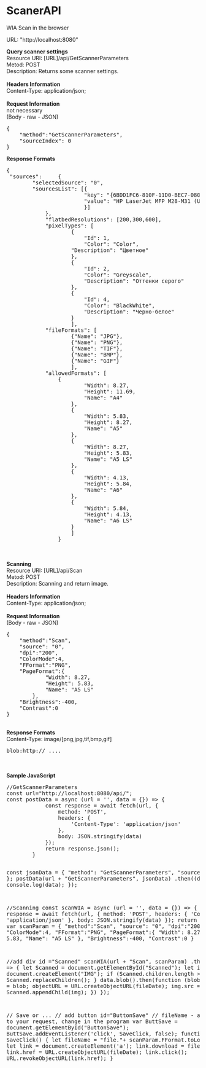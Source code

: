 # ScanerAPI
WIA Scan in the browser

URL: "http://localhost:8080"

<strong>Query scanner settings</strong><br>
Resource URI: [URL]/api/GetScannerParameters<br>
Metod: POST<br>
Description: Returns some scanner settings.<br>
<br>
<strong>Headers Information</strong><br>
Content-Type: application/json;<br>
<br>
<strong>Request Information</strong><br> 
not necessary<br>
(Body - raw - JSON)<br>
<pre>{
    "method":"GetScannerParameters",
    "sourceIndex": 0
}
</pre>
<strong>Response Formats</strong>
<pre>
{
 "sources": 	{
 		"selectedSource": "0",
  		"sourcesList": [{
                		"key": "{6BDD1FC6-810F-11D0-BEC7-08002BE2092F}\\0000",
                		"value": "HP LaserJet MFP M28-M31 (USB)"
            			}]
    		},
    		"flatbedResolutions": [200,300,600],
    		"pixelTypes": [
        			{
            			"Id": 1,
            			"Color": "Color",
	       			"Description": "Цветное"
        			},
        			{
            			"Id": 2,
            			"Color": "Greyscale",
            			"Description": "Оттенки серого"
        			},
        			{
            			"Id": 4,
            			"Color": "BlackWhite",
            			"Description": "Черно-белое"
        			}
    				],
    		"fileFormats": [
        			{"Name": "JPG"},
        			{"Name": "PNG"},
        			{"Name": "TIF"},
        			{"Name": "BMP"},
        			{"Name": "GIF"}
    				],
    		"allowedFormats": [
				{
            			"Width": 8.27,
            			"Height": 11.69,
            			"Name": "A4"
        			},
        			{
            			"Width": 5.83,
            			"Height": 8.27,
            			"Name": "A5"
        			},
        			{
            			"Width": 8.27,
            			"Height": 5.83,
            			"Name": "A5 LS"
        			},
        			{
            			"Width": 4.13,
            			"Height": 5.84,
            			"Name": "A6"
        			},
        			{
            			"Width": 5.84,
            			"Height": 4.13,
            			"Name": "A6 LS"
        			}
    				]
				}
</pre>
<br><br>
<strong>Scanning</strong><br>
Resource URI: [URL]/api/Scan<br>
Metod: POST<br>
Description: Scanning and return image.<br>
<br>
<strong>Headers Information</strong><br>
Content-Type: application/json;<br>
<br>
<strong>Request Information</strong><br> 
(Body - raw - JSON)<br>
<pre>{
    "method":"Scan",
    "source": "0",
    "dpi":"200",
    "ColorMode":4,
    "FFormat":"PNG",
    "PageFormat":{
            "Width": 8.27,
            "Height": 5.83,
            "Name": "A5 LS"
        },
    "Brightness":-400,
    "Contrast":0  
}
</pre>
<br>
<strong>Response Formats</strong><br>
Content-Type: image/[png,jpg,tif,bmp,gif]<br>
<pre>blob:http:// ....</pre>
<br><br>
<strong>Sample JavaScript</strong>
<pre>
//GetScannerParameters
const url="http://localhost:8080/api/";
const postData = async (url = '', data = {}) => {
            const response = await fetch(url, {
                method: 'POST',
                headers: {
                    'Content-Type': 'application/json'
                },
                body: JSON.stringify(data)
            });
            return response.json();
        }

const jsonData = { "method": "GetScannerParameters", "sourceIndex": 0 };
      postData(url + "GetScannerParameters", jsonData)
            .then((data) => {
                  console.log(data);
                });	


//Scanning
const scanWIA = async (url = '', data = {}) => {
            const response = await fetch(url, {
                method: 'POST',
                headers: {
                    'Content-Type': 'application/json'
                },
                body: JSON.stringify(data)
            });
            return response;
        }
var scanParam = {
		"method":"Scan",
		"source": "0",
		"dpi":"200",
		"ColorMode":4,
		"FFormat":"PNG",
		"PageFormat":{
				"Width": 8.27,
				"Height": 5.83,
				"Name": "A5 LS"
			},
		"Brightness":-400,
		"Contrast":0
		}

//add div id ="Scanned"
scanWIA(url + "Scan", scanParam)
                .then((data) => {
                    let Scanned = document.getElementById("Scanned");
                    let img = document.createElement("IMG");
                    if (Scanned.children.length > 0) {
                        Scanned.replaceChildren();
                    }
                    data.blob().then(function (blob) {
                        fileDate = blob;
                        objectURL = URL.createObjectURL(fileDate);
                        img.src = objectURL;
                        Scanned.appendChild(img);
                    })
                });

// Save or ...
// add button id="ButtonSave"
// fileName - according to your request, change in the program
        var ButtSave = document.getElementById("ButtonSave"); 
        ButtSave.addEventListener('click', SaveClick, false);
        function SaveClick() {
            let fileName = "file."+ scanParam.FFormat.toLowerCase(); ; 
            let link = document.createElement('a');
            link.download = fileName;
            link.href = URL.createObjectURL(fileDate);
            link.click();
            URL.revokeObjectURL(link.href);
        }				
</pre>